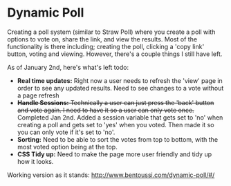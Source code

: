 Dynamic Poll
==============

Creating a poll system (similar to Straw Poll) where you create a poll with options to vote on, share the link, and view the results. Most of the functionality is there including; creating the poll, clicking a 'copy link' button, voting and viewing. However, there's a couple things I still have left.

As of January 2nd, here's what's left todo:

- **Real time updates:** Right now a user needs to refresh the 'view' page in order to see any updated results. Need to see changes to a vote without a page refresh
- ~~**Handle Sessions:** Technically a user can just press the 'back' button and vote again. I need to have it so a user can only vote once.~~ Completed Jan 2nd. Added a session variable that gets set to 'no' when creating a poll and gets set to 'yes' when you voted. Then made it so you can only vote if it's set to 'no'.
- **Sorting:** Need to be able to sort the votes from top to bottom, with the most voted option being at the top.
- **CSS Tidy up:** Need to make the page more user friendly and tidy up how it looks. 

Working version as it stands: http://www.bentoussi.com/dynamic-poll/#/